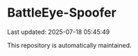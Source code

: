# BattleEye-Spoofer

Last updated: 2025-07-18 05:45:49

This repository is automatically maintained.
